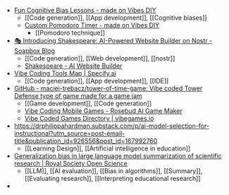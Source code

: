 - [Fun Cognitive Bias Lessons - made on Vibes DIY](https://unhappy-fly-3636.vibesdiy.app/)
	- [[Code generation]], [[App development]], [[Cognitive biases]]
	- [Custom Pomodoro Timer - made on Vibes DIY](https://slow-flamingo-4228.vibesdiy.app/)
		- [[Pomodoro technique]]
- [🎭 Introducing Shakespeare: AI-Powered Website Builder on Nostr - Soapbox Blog](https://soapbox.pub/blog/announcing-shakespeare/)
	- [[Code generation]], [[Web development]], [[nostr]]
	- [Shakespeare - AI Website Builder](https://shakespeare.diy/)
- [Vibe Coding Tools Map | Specify.ai](https://specifys-ai.com/map/vibe-coding-tools-map.html)
	- [[Code generation]], [[App development]], [[IDE]]
- [GitHub - maciej-trebacz/tower-of-time-game: Vibe coded Tower Defense type of game made for a game jam](https://github.com/maciej-trebacz/tower-of-time-game)
	- [[Game development]], [[Code generation]]
	- [Vibe Coding Mobile Games - Rosebud AI Game Maker](https://rosebud.ai/g/Mobile)
	- [Vibe Coded Games Directory | vibegames.io](https://vibegames.io/)
- https://drphilippahardman.substack.com/p/ai-model-selection-for-instructional?utm_source=post-email-title&publication_id=926556&post_id=167992760
	- [[Learning Design]], [[Artificial intelligence in education]]
- [Generalization bias in large language model summarization of scientific research | Royal Society Open Science](https://royalsocietypublishing.org/doi/10.1098/rsos.241776)
	- [[LLM]], [[AI evaluation]], [[Bias in algorithms]], [[Summary]], [[Evaluating research]], [[Interpreting educational research]]
-